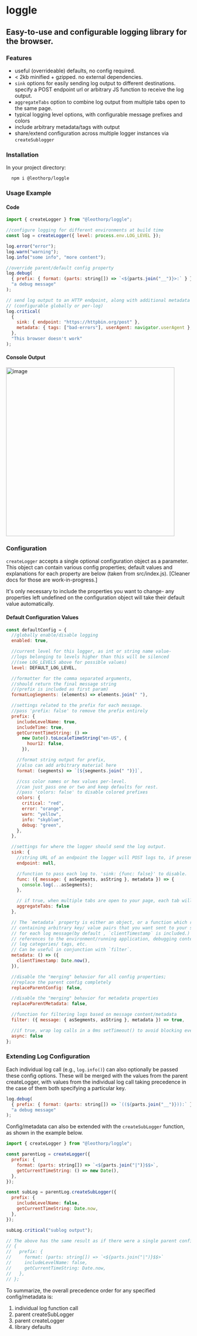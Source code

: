 # loggle

## Easy-to-use and configurable logging library for the browser.

### Features

- useful (overrideable) defaults, no config required.
- < 2kb minified + gzipped. no external dependencies.
- `sink` options for easily sending log output to different destinations. specify a POST endpoint url or arbitrary JS function to receive the log output. 
- `aggregateTabs` option to combine log output from multiple tabs open to the same page.
- typical logging level options, with configurable message prefixes and colors
- include arbitrary metadata/tags with output
- share/extend configuration across multiple logger instances via `createSublogger`

### Installation

In your project directory:

```
  npm i @leothorp/loggle
```

### Usage Example

#### Code

```js
import { createLogger } from "@leothorp/loggle";

//configure logging for different environments at build time
const log = createLogger({ level: process.env.LOG_LEVEL });

log.error("error");
log.warn("warning");
log.info("some info", "more content");

//override parent/default config property
log.debug(
  { prefix: { format: (parts: string[]) => `<${parts.join("__")}>:` } },
  "a debug message"
);

// send log output to an HTTP endpoint, along with additional metadata
// (configurable globally or per-log)
log.critical(
  {
    sink: { endpoint: "https://httpbin.org/post" },
    metadata: { tags: ["bad-errors"], userAgent: navigator.userAgent },
  },
  "This browser doesn't work"
);
```

#### Console Output

<img width="459" alt="image" src="https://user-images.githubusercontent.com/12928449/177245621-df054cbc-4bf1-4d24-89f8-f7c2f14be005.png">

### Configuration

`createLogger` accepts a single optional configuration object as a parameter. This object can contain various config properties; default values and explanations for each property
are below (taken from src/index.js). [Cleaner docs for those are work-in-progress.]

It's only necessary to include the properties you want to change- any properties left undefined on the configuration object will take their default value automatically.

#### Default Configuration Values

```js
const defaultConfig = {
  //globally enable/disable logging
  enabled: true,

  //current level for this logger, as int or string name value-
  //logs belonging to levels higher than this will be silenced
  //(see LOG_LEVELS above for possible values)
  level: DEFAULT_LOG_LEVEL,

  //formatter for the comma separated arguments,
  //should return the final message string
  //(prefix is included as first param)
  formatLogSegments: (elements) => elements.join(" "),

  //settings related to the prefix for each message.
  //pass 'prefix: false' to remove the prefix entirely
  prefix: {
    includeLevelName: true,
    includeTime: true,
    getCurrentTimeString: () =>
      new Date().toLocaleTimeString("en-US", {
        hour12: false,
      }),

    //format string output for prefix,
    //also can add arbitrary material here
    format: (segments) => `[${segments.join(" ")}]`,

    //css color names or hex values per-level.
    //can just pass one or two and keep defaults for rest.
    //pass 'colors: false' to disable colored prefixes
    colors: {
      critical: "red",
      error: "orange",
      warn: "yellow",
      info: "skyblue",
      debug: "green",
    },
  },

  //settings for where the logger should send the log output.
  sink: {
    //string URL of an endpoint the logger will POST logs to, if present.
    endpoint: null,

    //function to pass each log to. 'sink: {func: false}' to disable.
    func: ({ message: { asSegments, asString }, metadata }) => {
      console.log(...asSegments);
    },

    // if true, when multiple tabs are open to your page, each tab will log the aggregated log output from all other tabs. Useful for debugging a sequence of events spanning multiple tabs.
    aggregateTabs: false
  },

  // The `metadata` property is either an object, or a function which returns an object,
  // containing arbitrary key/ value pairs that you want sent to your sink endpoint/function
  // for each log message(by default , `clientTimestamp` is included.)
  // references to the environment/running application, debugging context,
  // log categories/ tags, etc.
  // Can be useful in conjunction with `filter`.
  metadata: () => ({
    clientTimestamp: Date.now(),
  }),

  //disable the "merging" behavior for all config properties;
  //replace the parent config completely
  replaceParentConfig: false,

  //disable the "merging" behavior for metadata properties
  replaceParentMetadata: false,

  //function for filtering logs based on message content/metadata
  filter: ({ message: { asSegments, asString }, metadata }) => true,

  //if true, wrap log calls in a 0ms setTimeout() to avoid blocking event loop
  async: false
};
```

### Extending Log Configuration

Each individual log call (e.g., `log.info()`) can also optionally be
passed these config options. These will be merged with the values from the parent createLogger, with values from the individual log call taking precedence in the case of them both specifying a particular key.

```js
log.debug(
  { prefix: { format: (parts: string[]) => `((${parts.join("__")})):` } },
  "a debug message"
);
```

Config/metadata can also be extended with the `createSubLogger` function, as shown in the example below.

```js
import { createLogger } from "@leothorp/loggle";

const parentLog = createLogger({
  prefix: {
    format: (parts: string[]) => `<${parts.join("|")}$$>`,
    getCurrentTimeString: () => new Date(),
  },
});

const subLog = parentLog.createSubLogger({
  prefix: {
    includeLevelName: false,
    getCurrentTimeString: Date.now,
  },
});

subLog.critical("sublog output");

// The above has the same result as if there were a single parent config of
// {
//   prefix: {
//     format: (parts: string[]) => `<${parts.join("|")}$$>`
//     includeLevelName: false,
//     getCurrentTimeString: Date.now,
//   },
// };
```

To summarize, the overall precedence order for any specified config/metadata is:

1. individual log function call
2. parent createSubLogger
3. parent createLogger
4. library defaults
